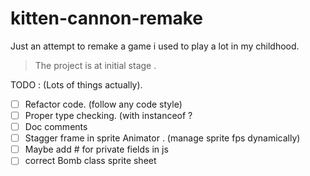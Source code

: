 # kitten-cannon-remake

Just an attempt to remake a game 
i used to play a lot in my childhood.

> The project is at initial stage .


TODO : (Lots of things actually).
- [ ] Refactor code. (follow any code style)
- [ ] Proper type checking. (with instanceof ?
- [ ] Doc comments
- [ ] Stagger frame in sprite Animator . (manage sprite fps dynamically)
- [ ] Maybe add # for private fields in js
- [ ] correct Bomb class sprite sheet 
